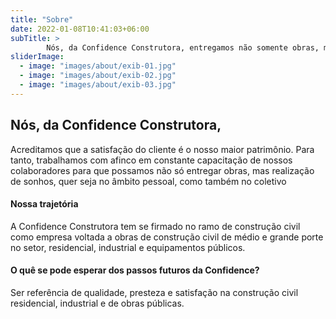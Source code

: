 ```yaml
---
title: "Sobre"
date: 2022-01-08T10:41:03+06:00
subTitle: >
        Nós, da Confidence Construtora, entregamos não somente obras, mas sim realização de sonhos
sliderImage:
  - image: "images/about/exib-01.jpg"
  - image: "images/about/exib-02.jpg"
  - image: "images/about/exib-03.jpg"
---
```

## Nós, da Confidence Construtora,
   
  Acreditamos que a satisfação do cliente é o nosso maior patrimônio.  Para tanto, trabalhamos com afinco em constante capacitação de nossos colaboradores para que possamos não só entregar obras, mas realização de sonhos, quer seja no âmbito pessoal, como também no coletivo
   
   
    
#### Nossa trajetória
    
A Confidence Construtora tem se firmado no ramo de construção civil como empresa voltada a obras de construção civil de médio e grande porte no setor, residencial, industrial e equipamentos públicos.
    
   
    
#### O quê se pode esperar dos passos futuros da Confidence?
    
Ser referência de qualidade, presteza e satisfação na construção civil residencial, industrial e de obras públicas.